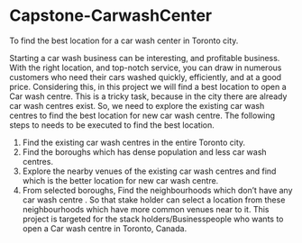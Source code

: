 # Capstone-CarwashCenter
To find the best location for a car wash center in Toronto city.


Starting a car wash business can be interesting, and profitable business. With the right location, and top-notch service, you can draw in numerous customers who need their cars washed quickly, efficiently, and at a good price. Considering this, in this project we will find a best location to open a Car wash centre.
This is a tricky task, because in the city there are already car wash centres exist. So, we need to explore the existing car wash centres to find the best location for new car wash centre. The following steps to needs to be executed to find the best location.
1.	Find the existing car wash centres in the entire Toronto city.
2.	Find the boroughs which has dense population and less car wash centres.
3.	Explore the nearby venues of the existing car wash centres and find which is the better location for new car wash centre.
4.	From selected boroughs, Find the neighbourhoods which don’t have any car wash centre . So that stake holder can select a location from these neighbourhoods which have more common venues near to it.
This project is targeted for the stack holders/Businesspeople who wants to open a Car wash centre in Toronto, Canada. 

